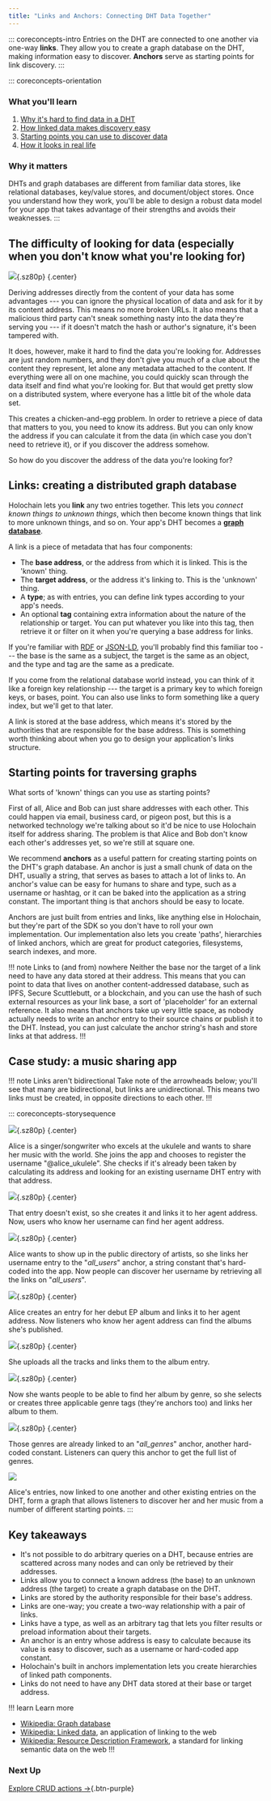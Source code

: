 ```yaml
---
title: "Links and Anchors: Connecting DHT Data Together"
---
```


::: coreconcepts-intro
Entries on the DHT are connected to one another via one-way **links**. They allow you to create a graph database on the DHT, making information easy to discover. **Anchors** serve as starting points for link discovery.
:::

::: coreconcepts-orientation
### <i class="fas fa-thunderstorm"></i> What you'll learn

1. [Why it's hard to find data in a DHT](#the-difficulty-of-looking-for-data-especially-when-you-don-t-know-what-you-re-looking-for)
2. [How linked data makes discovery easy](#links-creating-a-distributed-graph-database)
3. [Starting points you can use to discover data](#starting-points-for-traversing-graphs)
4. [How it looks in real life](#case-study-a-music-sharing-app)

### <i class="far fa-atom"></i> Why it matters

DHTs and graph databases are different from familiar data stores, like relational databases, key/value stores, and document/object stores. Once you understand how they work, you'll be able to design a robust data model for your app that takes advantage of their strengths and avoids their weaknesses.
:::

## The difficulty of looking for data (especially when you don't know what you're looking for)

![](/assets/img/concepts/5.1-links.png){.sz80p} {.center}

Deriving addresses directly from the content of your data has some advantages --- you can ignore the physical location of data and ask for it by its content address. This means no more broken URLs. It also means that a malicious third party can't sneak something nasty into the data they're serving you --- if it doesn't match the hash or author's signature, it's been tampered with.

It does, however, make it hard to find the data you're looking for. Addresses are just random numbers, and they don't give you much of a clue about the content they represent, let alone any metadata attached to the content. If everything were all on one machine, you could quickly scan through the data itself and find what you're looking for. But that would get pretty slow on a distributed system, where everyone has a little bit of the whole data set.

This creates a chicken-and-egg problem. In order to retrieve a piece of data that matters to you, you need to know its address. But you can only know the address if you can calculate it from the data (in which case you don't need to retrieve it), or if you discover the address somehow.

So how do you discover the address of the data you're looking for?

## Links: creating a distributed graph database

Holochain lets you **link** any two entries together. This lets you _connect known things to unknown things_, which then become known things that link to more unknown things, and so on. Your app's DHT becomes a [**graph database**](https://en.wikipedia.org/wiki/Graph_database).

A link is a piece of metadata that has four components:

* The **base address**, or the address from which it is linked. This is the 'known' thing.
* The **target address**, or the address it's linking to. This is the 'unknown' thing.
* A **type**; as with entries, you can define link types according to your app's needs.
* An optional **tag** containing extra information about the nature of the relationship or target. You can put whatever you like into this tag, then retrieve it or filter on it when you're querying a base address for links.

If you're familiar with [RDF](https://www.w3.org/RDF/) or [JSON-LD](https://en.wikipedia.org/wiki/JSON-LD), you'll probably find this familiar too --- the base is the same as a subject, the target is the same as an object, and the type and tag are the same as a predicate.

If you come from the relational database world instead, you can think of it like a foreign key relationship --- the target is a primary key to which foreign keys, or bases, point. You can also use links to form something like a query index, but we'll get to that later.

A link is stored at the base address, which means it's stored by the authorities that are responsible for the base address. This is something worth thinking about when you go to design your application's links structure.

## Starting points for traversing graphs

What sorts of 'known' things can you use as starting points?

First of all, Alice and Bob can just share addresses with each other. This could happen via email, business card, or pigeon post, but this is a networked technology we're talking about so it'd be nice to use Holochain itself for address sharing. The problem is that Alice and Bob don't know each other's addresses yet, so we're still at square one.

We recommend **anchors** as a useful pattern for creating starting points on the DHT's graph database. An anchor is just a small chunk of data on the DHT, usually a string, that serves as bases to attach a lot of links to. An anchor's value can be easy for humans to share and type, such as a username or hashtag, or it can be baked into the application as a string constant. The important thing is that anchors should be easy to locate.

Anchors are just built from entries and links, like anything else in Holochain, but they're part of the SDK so you don't have to roll your own implementation. Our implementation also lets you create 'paths', hierarchies of linked anchors, which are great for product categories, filesystems, search indexes, and more.

!!! note Links to (and from) nowhere
    Neither the base nor the target of a link need to have any data stored at their address. This means that you can point to data that lives on another content-addressed database, such as IPFS, Secure Scuttlebutt, or a blockchain, and you can use the hash of such external resources as your link base, a sort of 'placeholder' for an external reference. It also means that anchors take up very little space, as nobody actually needs to write an anchor entry to their source chains or publish it to the DHT. Instead, you can just calculate the anchor string's hash and store links at that address.
!!!

## Case study: a music sharing app

!!! note Links aren't bidirectional
    Take note of the arrowheads below; you'll see that many are bidirectional, but links are unidirectional. This means two links must be created, in opposite directions to each other.
!!!

::: coreconcepts-storysequence 

![](/assets/img/concepts/5.2-alice.png){.sz80p} {.center}

Alice is a singer/songwriter who excels at the ukulele and wants to share her music with the world. She joins the app and chooses to register the username "@alice_ukulele". She checks if it's already been taken by calculating its address and looking for an existing username DHT entry with that address.

![](/assets/img/concepts/5.3-alice-username.png){.sz80p} {.center}

That entry doesn't exist, so she creates it and links it to her agent address. Now, users who know her username can find her agent address.

![](/assets/img/concepts/5.4-usernames-anchor.png){.sz80p} {.center}

Alice wants to show up in the public directory of artists, so she links her username entry to the "_all_users_" anchor, a string constant that's hard-coded into the app. Now people can discover her username by retrieving all the links on "_all_users_".

![](/assets/img/concepts/5.5-alice-album.png){.sz80p} {.center}

Alice creates an entry for her debut EP album and links it to her agent address. Now listeners who know her agent address can find the albums she's published.

![](/assets/img/concepts/5.6-album-tracks.png){.sz80p} {.center}

She uploads all the tracks and links them to the album entry.

![](/assets/img/concepts/5.7-album-genres.png){.sz80p} {.center}

Now she wants people to be able to find her album by genre, so she selects or creates three applicable genre tags (they're anchors too) and links her album to them.

![](/assets/img/concepts/5.8-genres-anchor.png){.sz80p} {.center}

Those genres are already linked to an "_all_genres_" anchor, another hard-coded constant. Listeners can query this anchor to get the full list of genres.

![](/assets/img/concepts/5.9-graph-database.png)

Alice's entries, now linked to one another and other existing entries on the DHT, form a graph that allows listeners to discover her and her music from a number of different starting points.
:::

## Key takeaways

* It's not possible to do arbitrary queries on a DHT, because entries are scattered across many nodes and can only be retrieved by their addresses.
* Links allow you to connect a known address (the base) to an unknown address (the target) to create a graph database on the DHT.
* Links are stored by the authority responsible for their base's address.
* Links are one-way; you create a two-way relationship with a pair of links.
* Links have a type, as well as an arbitrary tag that lets you filter results or preload information about their targets.
* An anchor is an entry whose address is easy to calculate because its value is easy to discover, such as a username or hard-coded app constant.
* Holochain's built in anchors implementation lets you create hierarchies of linked path components.
* Links do not need to have any DHT data stored at their base or target address.


!!! learn Learn more
* [Wikipedia: Graph database](https://en.wikipedia.org/wiki/Graph_database)
* [Wikipedia: Linked data](https://en.wikipedia.org/wiki/Linked_data), an application of linking to the web
* [Wikipedia: Resource Description Framework](https://en.wikipedia.org/wiki/Resource_Description_Framework), a standard for linking semantic data on the web
!!!

### Next Up 

[Explore CRUD actions  →](../6_crud_actions/){.btn-purple} 